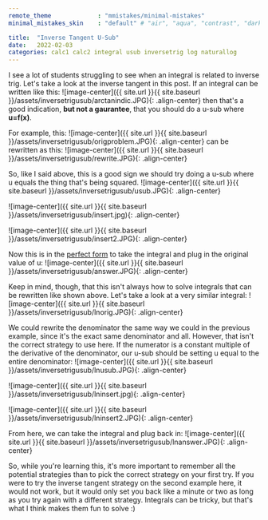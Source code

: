 ```yaml
---
remote_theme             : "mmistakes/minimal-mistakes"
minimal_mistakes_skin    : "default" # "air", "aqua", "contrast", "dark", "dirt", "neon", "mint", "plum", "sunrise"

title:  "Inverse Tangent U-Sub"
date:   2022-02-03
categories: calc1 calc2 integral usub inversetrig log naturallog
---
```

I see a lot of students struggling to see when an integral is related to inverse trig.  Let's take a look at the inverse tangent in this post.  If an integral can be written like this:
![image-center]({{ site.url }}{{ site.baseurl }}/assets/inversetrigusub/arctanindic.JPG){: .align-center}
then that's a good indication, <b>but not a gaurantee</b>, that you should do a u-sub where <b>u=f(x)</b>.

For example, this:
![image-center]({{ site.url }}{{ site.baseurl }}/assets/inversetrigusub/origproblem.JPG){: .align-center}
can be rewritten as this:
![image-center]({{ site.url }}{{ site.baseurl }}/assets/inversetrigusub/rewrite.JPG){: .align-center}

So, like I said above, this is a good sign we should try doing a u-sub where u equals the thing that's being squared.
![image-center]({{ site.url }}{{ site.baseurl }}/assets/inversetrigusub/usub.JPG){: .align-center}

![image-center]({{ site.url }}{{ site.baseurl }}/assets/inversetrigusub/insert.jpg){: .align-center}

![image-center]({{ site.url }}{{ site.baseurl }}/assets/inversetrigusub/insert2.JPG){: .align-center}

Now this is in the [perfect form](https://math.libretexts.org/Bookshelves/Calculus/Book%3A_Calculus_(OpenStax)/05%3A_Integration/5.7%3A_Integrals_Resulting_in_Inverse_Trigonometric_Functions) to take the integral and plug in the original value of u:
![image-center]({{ site.url }}{{ site.baseurl }}/assets/inversetrigusub/answer.JPG){: .align-center}

Keep in mind, though, that this isn't always how to solve integrals that can be rewritten like shown above.  Let's take a look at a very similar integral:
![image-center]({{ site.url }}{{ site.baseurl }}/assets/inversetrigusub/lnorig.JPG){: .align-center}

We could rewrite the denominator the same way we could in the previous example, since it's the exact same denominator and all.  However, that isn't the correct strategy to use here.  If the numerator is a constant multiple of the derivative of the denominator, our u-sub should be setting u equal to the entire denominator:
![image-center]({{ site.url }}{{ site.baseurl }}/assets/inversetrigusub/lnusub.JPG){: .align-center}

![image-center]({{ site.url }}{{ site.baseurl }}/assets/inversetrigusub/lninsert.jpg){: .align-center}

![image-center]({{ site.url }}{{ site.baseurl }}/assets/inversetrigusub/lninsert2.JPG){: .align-center}

From here, we can take the integral and plug back in:
![image-center]({{ site.url }}{{ site.baseurl }}/assets/inversetrigusub/lnanswer.JPG){: .align-center}

So, while you're learning this, it's more important to remember all the potential strategies than to pick the correct strategy on your first try.  If you were to try the inverse tangent strategy on the second example here, it would not work, but it would only set you back like a minute or two as long as you try again with a different strategy.  Integrals can be tricky, but that's what I think makes them fun to solve :)


